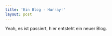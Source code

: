 ```yaml
---
title: 'Ein Blog - Hurray!'
layout: post
---
```


Yeah, es ist passiert, hier entsteht ein neuer Blog.
